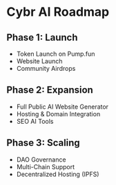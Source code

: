 # Cybr AI Roadmap

## Phase 1: Launch
- Token Launch on Pump.fun
- Website Launch
- Community Airdrops

## Phase 2: Expansion
- Full Public AI Website Generator
- Hosting & Domain Integration
- SEO AI Tools

## Phase 3: Scaling
- DAO Governance
- Multi-Chain Support
- Decentralized Hosting (IPFS)
